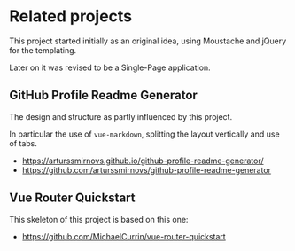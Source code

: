 # Related projects

This project started initially as an original idea, using Moustache and jQuery for the templating.

Later on it was revised to be a Single-Page application.


## GitHub Profile Readme Generator

The design and structure as partly influenced by this project.

In particular the use of `vue-markdown`, splitting the layout vertically and use of tabs.

- https://arturssmirnovs.github.io/github-profile-readme-generator/
- https://github.com/arturssmirnovs/github-profile-readme-generator


## Vue Router Quickstart

This skeleton of this project is based on this one:

- https://github.com/MichaelCurrin/vue-router-quickstart
